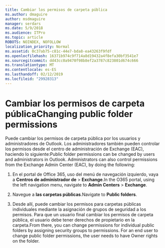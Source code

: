 ```yaml
---
title: Cambiar los permisos de carpeta pública
ms.author: dmaguire
author: msdmaguire
manager: serdars
ms.date: 5/9/2018
ms.audience: ITPro
ms.topic: article
ROBOTS: NOINDEX, NOFOLLOW
localization_priority: Normal
ms.assetid: 0c37ab75-c81c-44e7-bda8-ea43263f9fdf
ms.openlocfilehash: 16371b974c9f714a8d19432a4f8efa30bf3541e7
ms.sourcegitcommit: dd43cc0a9470f98b8ef2a3787c823801d674c666
ms.translationtype: MT
ms.contentlocale: es-ES
ms.lasthandoff: 02/12/2019
ms.locfileid: "29928313"
---
```

# <a name="changing-public-folder-permissions"></a><span data-ttu-id="e7231-102">Cambiar los permisos de carpeta pública</span><span class="sxs-lookup"><span data-stu-id="e7231-102">Changing public folder permissions</span></span>

<span data-ttu-id="e7231-p101">Puede cambiar los permisos de carpeta pública por los usuarios y administradores de Outlook. Los administradores también pueden controlar los permisos desde el centro de administración de Exchange (EAC), haciendo lo siguiente:</span><span class="sxs-lookup"><span data-stu-id="e7231-p101">Public folder permissions can be changed by users and administrators in Outlook. Administrators can also control permissions from the Exchange Admin Center (EAC), by doing the following:</span></span>
  
1. <span data-ttu-id="e7231-105">En el portal de Office 365, uso del menú de navegación izquierdo, vaya a **Centros de administrador de** \> **Exchange**.</span><span class="sxs-lookup"><span data-stu-id="e7231-105">In the O365 portal, using the left navigation menu, navigate to **Admin Centers** \> **Exchange**.</span></span>
    
2. <span data-ttu-id="e7231-106">Navegue a **las carpetas públicas**.</span><span class="sxs-lookup"><span data-stu-id="e7231-106">Navigate to **Public folders**.</span></span>
    
3. <span data-ttu-id="e7231-p102">Desde allí, puede cambiar los permisos para carpetas públicas individuales mediante la asignación de grupos de seguridad a los permisos. Para que un usuario final cambiar los permisos de carpeta pública, el usuario debe tener derechos de propietario en la carpeta.</span><span class="sxs-lookup"><span data-stu-id="e7231-p102">From there, you can change permissions for individual public folders by assigning security groups to permissions. For an end user to change public folder permissions, the user needs to have Owner rights on the folder.</span></span>
    

